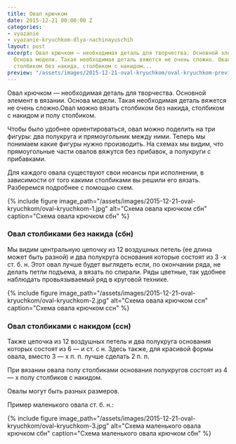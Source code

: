 ```yaml
---
title: Овал крючком
date: 2015-12-21 00:00:00 Z
categories:
- vyazanie
- vyazanie-kryuchkom-dlya-nachinayuschih
layout: post
excerpt: Овал крючком — необходимая деталь для творчества. Основной элемент в вязании.
  Основа модели. Такая необходимая деталь вяжется не очень сложно. Овал можно вязать
  столбиком без накида, столбиком с накидом...
preview: "/assets/images/2015-12-21-oval-kryuchkom/oval-kryuchkom-preview.jpg"
---
```


Овал крючком — необходимая деталь для творчества. Основной элемент в вязании. Основа модели. Такая необходимая деталь вяжется не очень сложно.Овал можно вязать столбиком без накида, столбиком с накидом и полу столбиком.

Чтобы было удобнее ориентироваться, овал можно поделить на три фигуры: два полукруга и прямоугольник между ними. Теперь мы понимаем какие фигуры нужно производить. На схемах мы видим, что прямоугольные части овалов вяжутся без прибавок, а полукруги с прибавками.

Для каждого овала существуют свои нюансы при исполнении, в зависимости от того какими столбиками вы решили его вязать. Разберемся подробнее с помощью схем.

{% include figure image_path="/assets/images/2015-12-21-oval-kryuchkom/oval-kryuchkom-1.jpg" alt="Схема овала крючком сбн" caption="Схема овала крючком сбн" %}

### Овал столбиками без накида (сбн)

Мы видим центральную цепочку из 12 воздушных петель (ее длина может быть разной) и два полукруга основания которые состоят из 3 -х ст. б. н. Этот овал лучше будет выглядеть если, по окончании ряда, не делать петли подъема, а вязать по спирали. Ряды цветные, так удобнее наблюдать провьязываемый ряд в круговой технике.

{% include figure image_path="/assets/images/2015-12-21-oval-kryuchkom/oval-kryuchkom-2.jpg" alt="Схема овала крючком ссн" caption="Схема овала крючком ссн" %}

### Овал столбиками с накидом (ссн)

Также цепочка из 12 воздушных петель и два полукруга основания которых состоят из 6 — и ст. с н. Здесь также, для красивой формы овала, вместо 3 — х п. п. лучше сделать 2 п. п.

При вязании овала полу столбиками основания полукругов состоят из 4 — х полу столбиков с накидом.

Овалы могут быть разных размеров.

Пример маленького овала ст. б. н.:

{% include figure image_path="/assets/images/2015-12-21-oval-kryuchkom/oval-kryuchkom-3.jpg" alt="Схема маленького овала крючком сбн" caption="Схема маленького овала крючком сбн" %}
